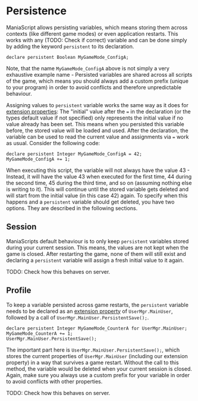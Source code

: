 # Persistence

ManiaScript allows persisting variables, which means storing them across contexts (like different game modes) or even application restarts. This works with any (TODO: Check if correct) variable and can be done simply by adding the keyword `persistent` to its declaration.

```ManiaScript
declare persistent Boolean MyGameMode_ConfigA;
```

Note, that the name `MyGameMode_ConfigA` above is not simply a very exhaustive example name - Persisted variables are shared across all scripts of the game, which means you should always add a custom prefix (unique to your program) in order to avoid conflicts and therefore unpredictable behaviour.

Assigning values to `persistent` variable works the same way as it does for [extension properties](/advanced/extension_properties.html): The "initial" value after the `=` in the declaration (or the types default value if not specified) only represents the initial value if no value already has been set. This means when you persisted this variable before, the stored value will be loaded and used. After the declaration, the variable can be used to read the current value and assignments via `=` work as usual. Consider the following code:

```ManiaScript
declare persistent Integer MyGameMode_ConfigA = 42;
MyGameMode_ConfigA += 1;
```

When executing this script, the variable will not always have the value 43 - Instead, it will have the value 43 when executed for the first time, 44 during the second time, 45 during the third time, and so on (assuming nothing else is writing to it). This will continue until the stored variable gets deleted and will start from the initial value (in this case 42) again. To specify when this happens and a `persistent` variable should get deleted, you have two options. They are described in the following sections.

## Session
ManiaScripts default behaviour is to only keep `persistent` variables stored during your current session. This means, the values are not kept when the game is closed. After restarting the game, none of them will still exist and declaring a `persistent` variable will assign a fresh initial value to it again.

TODO: Check how this behaves on server.

## Profile
To keep a variable persisted across game restarts, the `persistent` variable needs to be declared as an [extension property](/advanced/extension_properties.html) of `UserMgr.MainUser`, followed by a call of `UserMgr.MainUser.PersistentSave();`.

```ManiaScript
declare persistent Integer MyGameMode_CounterA for UserMgr.MainUser;
MyGameMode_CounterA += 1;
UserMgr.MainUser.PersistentSave();
```

The important part here is `UserMgr.MainUser.PersistentSave();`, which stores the current properties of `UserMgr.MainUser` (including our extension property) in a way that survives a game restart. Without the call to this method, the variable would be deleted when your current session is closed. Again, make sure you always use a custom prefix for your variable in order to avoid conflicts with other properties.

TODO: Check how this behaves on server.
